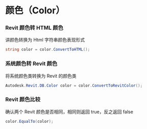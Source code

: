 # 颜色（Color）

### Revit 颜色转 HTML 颜色

讲颜色转换为 Html 字符串颜色表现形式

```csharp
string color = color.ConvertToHTML();
```

### 系统颜色转 Revit 颜色

将系统颜色类转换为 Revit 的颜色类

```csharp
Autodesk.Revit.DB.Color color = color.ConvertToRevitColor();
```

### Revit 颜色比较

确认两个 Revit 颜色是否相同，相同则返回 true，反之返回 false

```csharp
color.EqualTo(color);
```
